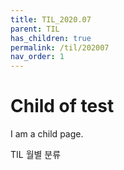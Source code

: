 ```yaml
---
title: TIL_2020.07
parent: TIL
has_children: true
permalink: /til/202007
nav_order: 1
---
```


# Child of test

I am a child page.

TIL 월별 분류
